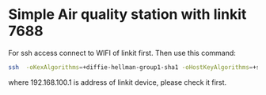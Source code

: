 # Simple Air quality station with linkit 7688 

For ssh access connect to WIFI of linkit first. Then use this command:

```bash
ssh  -oKexAlgorithms=+diffie-hellman-group1-sha1 -oHostKeyAlgorithms=+ssh-rsa root@192.168.100.1
```

where 192.168.100.1 is address of linkit device, please check it first.

